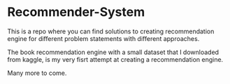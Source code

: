 # Recommender-System

This is  a repo where you can find solutions to creating recommendation engine for different problem statements with different approaches.

The book recommendation engine with a small dataset that I downloaded from kaggle, is my very fisrt attempt at creating a recommendation engine.

Many more to come.
